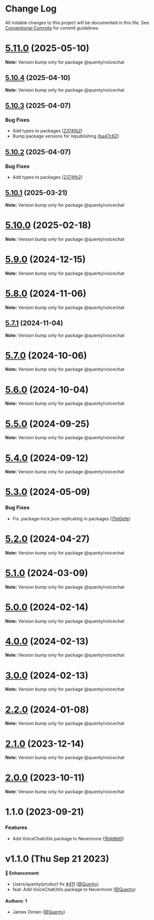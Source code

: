 # Change Log

All notable changes to this project will be documented in this file.
See [Conventional Commits](https://conventionalcommits.org) for commit guidelines.

# [5.11.0](https://github.com/Quenty/NevermoreEngine/compare/@quenty/voicechat@5.10.4...@quenty/voicechat@5.11.0) (2025-05-10)

**Note:** Version bump only for package @quenty/voicechat





## [5.10.4](https://github.com/Quenty/NevermoreEngine/compare/@quenty/voicechat@5.10.3...@quenty/voicechat@5.10.4) (2025-04-10)

**Note:** Version bump only for package @quenty/voicechat





## [5.10.3](https://github.com/Quenty/NevermoreEngine/compare/@quenty/voicechat@5.10.1...@quenty/voicechat@5.10.3) (2025-04-07)


### Bug Fixes

* Add types to packages ([2374fb2](https://github.com/Quenty/NevermoreEngine/commit/2374fb2b043cfbe0e9b507b3316eec46a4e353a0))
* Bump package versions for republishing ([ba47c62](https://github.com/Quenty/NevermoreEngine/commit/ba47c62e32170bf74377b0c658c60b84306dc294))





## [5.10.2](https://github.com/Quenty/NevermoreEngine/compare/@quenty/voicechat@5.10.1...@quenty/voicechat@5.10.2) (2025-04-07)


### Bug Fixes

* Add types to packages ([2374fb2](https://github.com/Quenty/NevermoreEngine/commit/2374fb2b043cfbe0e9b507b3316eec46a4e353a0))





## [5.10.1](https://github.com/Quenty/NevermoreEngine/compare/@quenty/voicechat@5.10.0...@quenty/voicechat@5.10.1) (2025-03-21)

**Note:** Version bump only for package @quenty/voicechat





# [5.10.0](https://github.com/Quenty/NevermoreEngine/compare/@quenty/voicechat@5.9.0...@quenty/voicechat@5.10.0) (2025-02-18)

**Note:** Version bump only for package @quenty/voicechat





# [5.9.0](https://github.com/Quenty/NevermoreEngine/compare/@quenty/voicechat@5.8.0...@quenty/voicechat@5.9.0) (2024-12-15)

**Note:** Version bump only for package @quenty/voicechat





# [5.8.0](https://github.com/Quenty/NevermoreEngine/compare/@quenty/voicechat@5.7.1...@quenty/voicechat@5.8.0) (2024-11-06)

**Note:** Version bump only for package @quenty/voicechat





## [5.7.1](https://github.com/Quenty/NevermoreEngine/compare/@quenty/voicechat@5.7.0...@quenty/voicechat@5.7.1) (2024-11-04)

**Note:** Version bump only for package @quenty/voicechat





# [5.7.0](https://github.com/Quenty/NevermoreEngine/compare/@quenty/voicechat@5.6.0...@quenty/voicechat@5.7.0) (2024-10-06)

**Note:** Version bump only for package @quenty/voicechat





# [5.6.0](https://github.com/Quenty/NevermoreEngine/compare/@quenty/voicechat@5.5.0...@quenty/voicechat@5.6.0) (2024-10-04)

**Note:** Version bump only for package @quenty/voicechat





# [5.5.0](https://github.com/Quenty/NevermoreEngine/compare/@quenty/voicechat@5.4.0...@quenty/voicechat@5.5.0) (2024-09-25)

**Note:** Version bump only for package @quenty/voicechat





# [5.4.0](https://github.com/Quenty/NevermoreEngine/compare/@quenty/voicechat@5.3.0...@quenty/voicechat@5.4.0) (2024-09-12)

**Note:** Version bump only for package @quenty/voicechat





# [5.3.0](https://github.com/Quenty/NevermoreEngine/compare/@quenty/voicechat@5.2.0...@quenty/voicechat@5.3.0) (2024-05-09)


### Bug Fixes

* Fix .package-lock.json replicating in packages ([75d0efe](https://github.com/Quenty/NevermoreEngine/commit/75d0efeef239f221d93352af71a5b3e930ec23c5))





# [5.2.0](https://github.com/Quenty/NevermoreEngine/compare/@quenty/voicechat@5.1.0...@quenty/voicechat@5.2.0) (2024-04-27)

**Note:** Version bump only for package @quenty/voicechat





# [5.1.0](https://github.com/Quenty/NevermoreEngine/compare/@quenty/voicechat@5.0.0...@quenty/voicechat@5.1.0) (2024-03-09)

**Note:** Version bump only for package @quenty/voicechat





# [5.0.0](https://github.com/Quenty/NevermoreEngine/compare/@quenty/voicechat@4.0.0...@quenty/voicechat@5.0.0) (2024-02-14)

**Note:** Version bump only for package @quenty/voicechat





# [4.0.0](https://github.com/Quenty/NevermoreEngine/compare/@quenty/voicechat@3.0.0...@quenty/voicechat@4.0.0) (2024-02-13)

**Note:** Version bump only for package @quenty/voicechat





# [3.0.0](https://github.com/Quenty/NevermoreEngine/compare/@quenty/voicechat@2.2.0...@quenty/voicechat@3.0.0) (2024-02-13)

**Note:** Version bump only for package @quenty/voicechat





# [2.2.0](https://github.com/Quenty/NevermoreEngine/compare/@quenty/voicechat@2.1.0...@quenty/voicechat@2.2.0) (2024-01-08)

**Note:** Version bump only for package @quenty/voicechat





# [2.1.0](https://github.com/Quenty/NevermoreEngine/compare/@quenty/voicechat@2.0.0...@quenty/voicechat@2.1.0) (2023-12-14)

**Note:** Version bump only for package @quenty/voicechat





# [2.0.0](https://github.com/Quenty/NevermoreEngine/compare/@quenty/voicechat@1.1.0...@quenty/voicechat@2.0.0) (2023-10-11)

**Note:** Version bump only for package @quenty/voicechat





# 1.1.0 (2023-09-21)


### Features

* Add VoiceChatUtils package to Nevermore ([16dd8d0](https://github.com/Quenty/NevermoreEngine/commit/16dd8d01d73b10fe2f56d9433021f23d5ccede8f))





# v1.1.0 (Thu Sep 21 2023)

#### 🚀 Enhancement

- Users/quenty/product fix [#411](https://github.com/Quenty/NevermoreEngine/pull/411) ([@Quenty](https://github.com/Quenty))
- feat: Add VoiceChatUtils package to Nevermore ([@Quenty](https://github.com/Quenty))

#### Authors: 1

- James Onnen ([@Quenty](https://github.com/Quenty))
